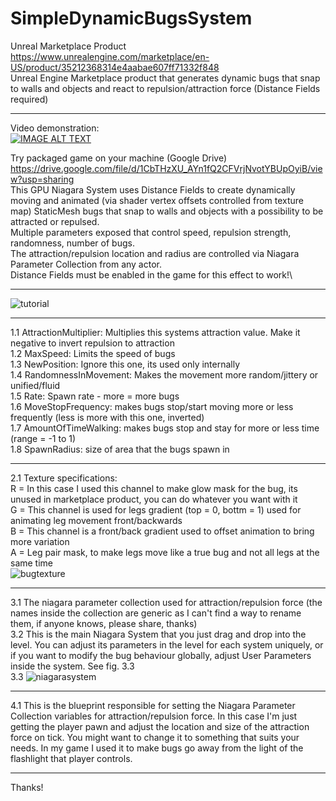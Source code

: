 # SimpleDynamicBugsSystem
Unreal Marketplace Product https://www.unrealengine.com/marketplace/en-US/product/35212368314e4aabae607ff71332f848 \
Unreal Engine Marketplace product that generates dynamic bugs that snap to walls and objects and react to repulsion/attraction force (Distance Fields required)
___
Video demonstration:\
[![IMAGE ALT TEXT](http://img.youtube.com/vi/tqs-iXqbRAE/0.jpg)](http://www.youtube.com/watch?v=tqs-iXqbRAE "Click to open the video")

Try packaged game on your machine (Google Drive) https://drive.google.com/file/d/1CbTHzXU_AYn1fQ2CFVrjNvotYBUpOyiB/view?usp=sharing \
This GPU Niagara System uses Distance Fields to create dynamically moving and animated (via shader vertex offsets controlled from texture map) StaticMesh bugs that snap to walls and objects with a possibility to be attracted or repulsed. \
Multiple parameters exposed that control speed, repulsion strength, randomness, number of bugs.\
The attraction/repulsion location and radius are controlled via Niagara Parameter Collection from any actor.\
Distance Fields must be enabled in the game for this effect to work!\
___
![tutorial](https://github.com/faxcorp/SimpleDynamicBugsSystem/assets/37246339/a56f6af9-51f9-43b7-9f92-56bb93852075)
___
1.1 AttractionMultiplier: Multiplies this systems attraction value. Make it negative to invert repulsion to attraction\
1.2 MaxSpeed: Limits the speed of bugs\
1.3 NewPosition: Ignore this one, its used only internally\
1.4 RandomnessInMovement: Makes the movement more random/jittery or unified/fluid\
1.5 Rate: Spawn rate - more = more bugs\
1.6 MoveStopFrequency: makes bugs stop/start moving more or less frequently (less is more with this one, inverted)\
1.7 AmountOfTimeWalking: makes bugs stop and stay for more or less time (range = -1 to 1)\
1.8 SpawnRadius: size of area that the bugs spawn in
___
2.1 Texture specifications:\
  R = In this case I used this channel to make glow mask for the bug, its unused in marketplace product, you can do whatever you want with it\
  G = This channel is used for legs gradient (top = 0, bottm = 1) used for animating leg movement front/backwards\
  B = This channel is a front/back gradient used to offset animation to bring more variation\
  A = Leg pair mask, to make legs move like a true bug and not all legs at the same time\
![bugtexture](https://github.com/faxcorp/SimpleDynamicBugsSystem/assets/37246339/70edf1ef-5111-413d-a2b8-8a03f11781f9)
___
3.1 The niagara parameter collection used for attraction/repulsion force (the names inside the collection are generic as I can't find a way to rename them, if anyone knows, please share, thanks)\
3.2 This is the main Niagara System that you just drag and drop into the level. You can adjust its parameters in the level for each system uniquely, or if you want to modify the bug behaviour globally, adjust User Parameters inside the system. See fig. 3.3\
3.3 ![niagarasystem](https://github.com/faxcorp/SimpleDynamicBugsSystem/assets/37246339/06cf8955-9fc8-40f3-b11f-7b2e58b959fd)
___
4.1 This is the blueprint responsible for setting the Niagara Parameter Collection variables for attraction/repulsion force. In this case I'm just getting the player pawn and adjust the location and size of the attraction force on tick. You might want to change it to something that suits your needs. In my game I used it to make bugs go away from the light of the flashlight that player controls.
___
Thanks!

